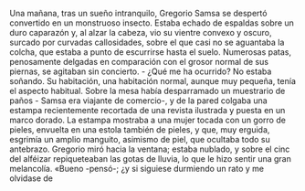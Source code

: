 Una mañana, tras un sueño intranquilo, Gregorio Samsa se despertó convertido en un monstruoso insecto. Estaba echado de espaldas sobre un duro caparazón y, al alzar la cabeza, vio su vientre convexo y oscuro, surcado por curvadas callosidades, sobre el que casi no se aguantaba la colcha, que estaba a punto de escurrirse hasta el suelo. Numerosas patas, penosamente delgadas en comparación con el grosor normal de sus piernas, se agitaban sin concierto. - ¿Qué me ha ocurrido? No estaba soñando. Su habitación, una habitación normal, aunque muy pequeña, tenía el aspecto habitual. Sobre la mesa había desparramado un muestrario de paños - Samsa era viajante de comercio-, y de la pared colgaba una estampa recientemente recortada de una revista ilustrada y puesta en un marco dorado. La estampa mostraba a una mujer tocada con un gorro de pieles, envuelta en una estola también de pieles, y que, muy erguida, esgrimía un amplio manguito, asimismo de piel, que ocultaba todo su antebrazo. Gregorio miró hacia la ventana; estaba nublado, y sobre el cinc del alféizar repiqueteaban las gotas de lluvia, lo que le hizo sentir una gran melancolía. «Bueno -pensó-; ¿y si siguiese durmiendo un rato y me olvidase de
